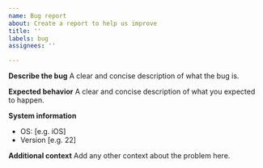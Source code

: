 ```yaml
---
name: Bug report
about: Create a report to help us improve
title: ''
labels: bug
assignees: ''

---
```


**Describe the bug**
A clear and concise description of what the bug is.

**Expected behavior**
A clear and concise description of what you expected to happen.

**System information**
 - OS: [e.g. iOS]
 - Version [e.g. 22]

**Additional context**
Add any other context about the problem here.
